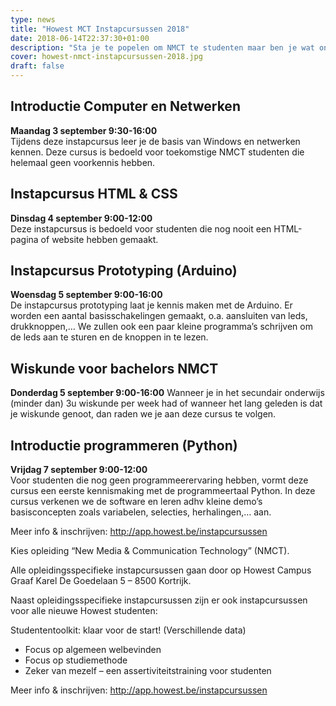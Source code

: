 ```yaml
---
type: news
title: "Howest MCT Instapcursussen 2018"
date: 2018-06-14T22:37:30+01:00
description: "Sta je te popelen om NMCT te studenten maar ben je wat onzeker over je kennis Windows, HTML, CSS, Arduino, Python of wiskunde? Howest NMCT biedt haar nieuwe studenten verschillende instapcursussen aan in september 2018!"
cover: howest-nmct-instapcursussen-2018.jpg
draft: false
---
```


## Introductie Computer en Netwerken
__Maandag 3 september 9:30-16:00__  
Tijdens deze instapcursus leer je de basis van Windows en netwerken kennen. Deze cursus is bedoeld voor toekomstige NMCT studenten die helemaal geen voorkennis hebben.

## Instapcursus HTML & CSS
__Dinsdag 4 september 9:00-12:00__  
Deze instapcursus is bedoeld voor studenten die nog nooit een HTML-pagina of website hebben gemaakt.

## Instapcursus Prototyping (Arduino)
__Woensdag 5 september 9:00-16:00__  
De instapcursus prototyping laat je kennis maken met de Arduino. Er worden een aantal basisschakelingen gemaakt, o.a. aansluiten van leds, drukknoppen,… We zullen ook een paar kleine programma’s schrijven om de leds aan te sturen en de knoppen in te lezen.

## Wiskunde voor bachelors NMCT
__Donderdag 5 september 9:00-16:00__
Wanneer je in het secundair onderwijs (minder dan) 3u wiskunde per week had of wanneer het lang geleden is dat je wiskunde genoot, dan raden we je aan deze cursus te volgen.

## Introductie programmeren (Python)
__Vrijdag 7 september 9:00-12:00__  
Voor studenten die nog geen programmeerervaring hebben, vormt deze cursus een eerste kennismaking met de programmeertaal Python. In deze cursus verkenen we de software en leren adhv kleine demo’s  basisconcepten zoals variabelen, selecties, herhalingen,… aan.

Meer info & inschrijven: http://app.howest.be/instapcursussen

Kies opleiding “New Media & Communication Technology” (NMCT).

Alle opleidingsspecifieke instapcursussen gaan door op Howest Campus Graaf Karel De Goedelaan 5 – 8500 Kortrijk.

Naast opleidingsspecifieke instapcursussen zijn er ook instapcursussen voor alle nieuwe Howest studenten:

Studententoolkit: klaar voor de start! (Verschillende data)
* Focus op algemeen welbevinden
* Focus op studiemethode
* Zeker van mezelf – een assertiviteitstraining voor studenten

Meer info & inschrijven: http://app.howest.be/instapcursussen
